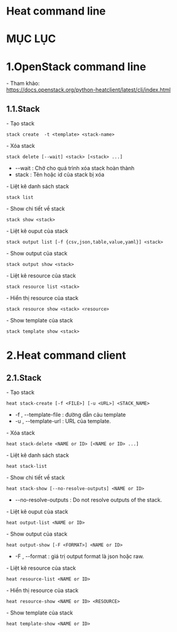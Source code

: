 # Heat command line

# MỤC LỤC


# 1.OpenStack command line
\- Tham khảo:  
https://docs.openstack.org/python-heatclient/latest/cli/index.html

## 1.1.Stack
\- Tạo stack  
```
stack create  -t <template> <stack-name>
```

\- Xóa stack  
```
stack delete [--wait] <stack> [<stack> ...]
```

- --wait : Chờ cho quá trình xóa stack hoàn thành
- stack : Tên hoặc id của stack bị xóa 

\- Liệt kê danh sách stack  
```
stack list
```

\- Show chi tiết về stack  
```
stack show <stack>
```

\- Liệt kê ouput của stack  
```
stack output list [-f {csv,json,table,value,yaml}] <stack>
```

\- Show output của stack  
```
stack output show <stack>
```

\- Liệt kê resource của stack  
```
stack resource list <stack>
```

\- Hiển thị resource của stack  
```
stack resource show <stack> <resource>
```

\- Show template của stack  
```
stack template show <stack>
```

# 2.Heat command client
## 2.1.Stack
\- Tạo stack  
```
heat stack-create [-f <FILE>] [-u <URL>] <STACK_NAME>
```

- -f <FILE>, --template-file <FILE> : đường dẫn cảu template
- -u <URL>, --template-url <URL> : URL của template.

\- Xóa stack
```
heat stack-delete <NAME or ID> [<NAME or ID> ...]
```

\- Liệt kê danh sách stack  
```
heat stack-list
```

\- Show chi tiết về stack  
```
heat stack-show [--no-resolve-outputs] <NAME or ID>
```

- --no-resolve-outputs : Do not resolve outputs of the stack.

\- Liệt kê ouput của stack  
```
heat output-list <NAME or ID>
```

\- Show output của stack  
```
heat output-show [-F <FORMAT>] <NAME or ID>
```

- -F <FORMAT>, --format <FORMAT> : giá trị output format là json hoặc raw.

\- Liệt kê resource của stack  
```
heat resource-list <NAME or ID>
```

\- Hiển thị resource của stack  
```
heat resource-show <NAME or ID> <RESOURCE>
```

\- Show template của stack  
```
heat template-show <NAME or ID>
```




